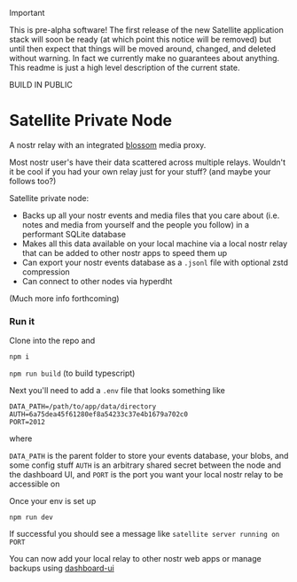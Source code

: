 > [!IMPORTANT]
> This is pre-alpha software! The first release of the new Satellite application stack will soon be ready (at which point this notice will be removed) but until then expect that things will be moved around, changed, and deleted without warning. In fact we currently make no guarantees about anything. This readme is just a high level description of the current state.
>
> BUILD IN PUBLIC

# Satellite Private Node

A nostr relay with an integrated [blossom](https://github.com/hzrd149/blossom) media proxy.

Most nostr user's have their data scattered across multiple relays. Wouldn't it be cool if you had your own relay just for your stuff? (and maybe your follows too?)

Satellite private node:

- Backs up all your nostr events and media files that you care about (i.e. notes and media from yourself and the people you follow) in a performant SQLite database
- Makes all this data available on your local machine via a local nostr relay that can be added to other nostr apps to speed them up
- Can export your nostr events database as a `.jsonl` file with optional zstd compression
- Can connect to other nodes via hyperdht

(Much more info forthcoming)

### Run it

Clone into the repo and

`npm i`

`npm run build` (to build typescript)

Next you'll need to add a `.env` file that looks something like

```
DATA_PATH=/path/to/app/data/directory
AUTH=6a75dea45f61280ef8a54233c37e4b1679a702c0
PORT=2012
```

where

`DATA_PATH` is the parent folder to store your events database, your blobs, and some config stuff
`AUTH` is an arbitrary shared secret between the node and the dashboard UI, and
`PORT` is the port you want your local nostr relay to be accessible on

Once your env is set up

`npm run dev`

If successful you should see a message like `satellite server running on PORT`

You can now add your local relay to other nostr web apps or manage backups using [dashboard-ui](https://github.com/satellite-earth/dashboard-ui)


